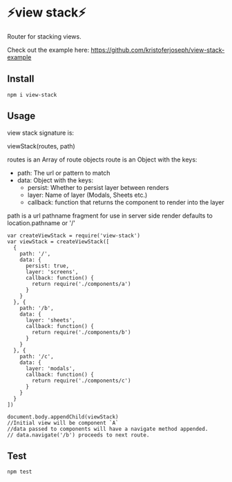 # ⚡️view stack⚡️
Router for stacking views.

Check out the example here:
https://github.com/kristoferjoseph/view-stack-example

## Install
`npm i view-stack`

## Usage
view stack signature is:

viewStack(routes, path)

routes is an Array of route objects
route is an Object with the keys:
  - path: The url or pattern to match
  - data: Object with the keys:
      - persist: Whether to persist layer between renders
      - layer: Name of layer (Modals, Sheets etc.)
      - callback: function that returns the component to render into the layer

path is a url pathname fragment for use in server side render defaults to location.pathname or '/'

```
var createViewStack = require('view-stack')
var viewStack = createViewStack([
  {
    path: '/',
    data: {
      persist: true,
      layer: 'screens',
      callback: function() {
        return require('./components/a')
      }
    }
  }, {
    path: '/b',
    data: {
      layer: 'sheets',
      callback: function() {
        return require('./components/b')
      }
    }
  }, {
    path: '/c',
    data: {
      layer: 'modals',
      callback: function() {
        return require('./components/c')
      }
    }
  }
])

document.body.appendChild(viewStack)
//Initial view will be component `A`
//data passed to components will have a navigate method appended.
// data.navigate('/b') proceeds to next route.
```

## Test
`npm test`


